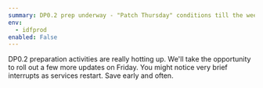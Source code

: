 ```yaml
---
summary: DP0.2 prep underway - "Patch Thursday" conditions till the weekend. 
env:
  - idfprod
enabled: False
---
```


DP0.2 preparation activities are really hotting up.
We'll take the opportunity to roll out a few more updates on Friday.
You might notice very brief interrupts as services restart.
Save early and often.
